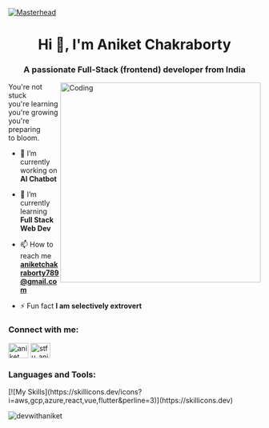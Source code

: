 [![Masterhead](https://miro.medium.com/v2/resize:fit:1400/1*aniyNTcHORbvDiLGUzJSsQ.gif)](http://aniketchakraborty.io)
<h1 align="center">Hi 👋, I'm Aniket Chakraborty</h1>
<h3 align="center">A passionate Full-Stack (frontend) developer from India</h3>
<img align="right" alt="Coding" width="400" src="https://images-wixmp-ed30a86b8c4ca887773594c2.wixmp.com/f/c83c004e-1370-4756-88e5-4071de797088/dgdq8br-09cc7ad6-a021-47a5-b0e0-917b12b0f7a7.gif?token=eyJ0eXAiOiJKV1QiLCJhbGciOiJIUzI1NiJ9.eyJzdWIiOiJ1cm46YXBwOjdlMGQxODg5ODIyNjQzNzNhNWYwZDQxNWVhMGQyNmUwIiwiaXNzIjoidXJuOmFwcDo3ZTBkMTg4OTgyMjY0MzczYTVmMGQ0MTVlYTBkMjZlMCIsIm9iaiI6W1t7InBhdGgiOiJcL2ZcL2M4M2MwMDRlLTEzNzAtNDc1Ni04OGU1LTQwNzFkZTc5NzA4OFwvZGdkcThici0wOWNjN2FkNi1hMDIxLTQ3YTUtYjBlMC05MTdiMTJiMGY3YTcuZ2lmIn1dXSwiYXVkIjpbInVybjpzZXJ2aWNlOmZpbGUuZG93bmxvYWQiXX0.tqRMtE-b2QiI2nnefNxSDMJvZCcYqFmq2ccg_Xfzqb8">

You're not stuck <br>
you're learning <br>
you're growing <br>
you're preparing <br>
to bloom. 

- 🔭 I’m currently working on **AI Chatbot**

- 🌱 I’m currently learning **Full Stack Web Dev**

- 📫 How to reach me **aniketchakraborty789@gmail.com**

- ⚡ Fun fact **I am selectively extrovert**

<h3 align="left">Connect with me:</h3>
<p align="left">
<a href="https://fb.com/aniket chakraborty" target="blank"><img align="center" src="https://raw.githubusercontent.com/rahuldkjain/github-profile-readme-generator/master/src/images/icons/Social/facebook.svg" alt="aniket chakraborty" height="30" width="40" /></a>
<a href="https://instagram.com/stfu_anikett" target="blank"><img align="center" src="https://raw.githubusercontent.com/rahuldkjain/github-profile-readme-generator/master/src/images/icons/Social/instagram.svg" alt="stfu_anikett" height="30" width="40" /></a>
</p>

<h3 align="left">Languages and Tools:</h3>
<a>[![My Skills](https://skillicons.dev/icons?i=aws,gcp,azure,react,vue,flutter&perline=3)](https://skillicons.dev)</a>
<p><img align="left" src="https://github-readme-stats.vercel.app/api/top-langs?username=devwithaniket&show_icons=true&locale=en&layout=compact" alt="devwithaniket" /></p>




